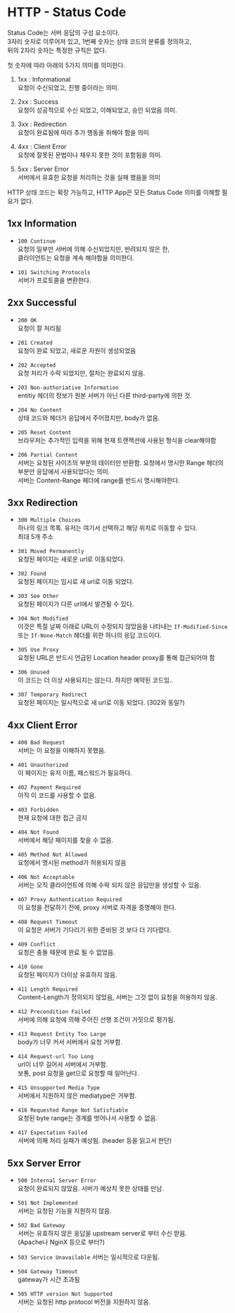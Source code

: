 # HTTP - Status Code  
Status Code는 서버 응답의 구성 요소이다.  
3자리 숫자로 이루어져 있고, 1번째 숫자는 상태 코드의 분류를 정의하고,  
뒤의 2자리 숫자는 특정한 규칙은 없다.

첫 숫자에 따라 아래의 5가지 의미를 의미한다.
1. 1xx : Informational  
요청이 수신되었고, 진행 중이라는 의미.

2. 2xx : Success  
요청이 성공적으로 수신 되었고, 이해되었고, 승인 되었음 의미.

3. 3xx : Redirection  
요청이 완료됨에 따라 추가 행동을 취해야 함을 의미

4. 4xx : Client Error  
요청에 잘못된 문법이나 채우지 못한 것이 포함됨을 의미.

5. 5xx : Server Error  
서버에서 유효한 요청을 처리하는 것을 실패 했음을 의미

HTTP 상태 코드는 확장 가능하고, HTTP App은 모든 Status Code 의미를 이해할 필요가 없다.

## 1xx Information

- `100 Continue`  
요청의 일부만 서버에 의해 수신되었지만, 반려되지 않은 한,  
클라이언트는 요청을 계속 해야함을 의미한다.

- `101 Switching Protocols`  
서버가 프로토콜을 변환한다.

## 2xx Successful

- `200 OK`  
요청이 잘 처리됨

- `201 Created`  
요청이 완료 되었고, 새로운 자원이 생성되었음

- `202 Accepted`  
요청 처리가 수락 되었지만, 절차는 완료되지 않음.

- `203 Non-authoriative Information`  
entitiy 헤더의 정보가 원본 서버가 아닌 다른 third-party에 의한 것.

- `204 No Content`  
상태 코드와 헤더가 응답에서 주어졌지만, body가 없음.

- `205 Reset Content`  
브라우저는 추가적인 입력을 위해 현재 트랜잭션에 사용된 형식을 clear해야함

- `206 Partial Content`  
서버는 요청된 사이즈의 부분의 데이터만 반환함. 요청에서 명시한 Range 헤더의 부분만 응답에서 사용되었다는 의미.  
서버는 Content-Range 헤더에 range를 반드시 명시해야한다.

## 3xx Redirection  

- `300 Multiple Choices`  
하나의 링크 목록. 유저는 여기서 선택하고 해당 위치로 이동할 수 있다.  
최대 5개 주소

- `301 Moved Permanently`  
요청된 페이지는 새로운 url로 이동되었다.

- `302 Found`  
요청된 페이지는 임시로 새 url로 이동 되었다.

- `303 See Other`  
요청된 페이지가 다른 url에서 발견될 수 있다.

- `304 Not Modified`  
이것은 특절 날짜 이래로 URL이 수정되지 않았음을 나타내는 `If-Modified-Since` 또는 `If-None-Match` 헤더를 위한 하나의 응답 코드이다.

- `305 Use Proxy`  
요청된 URL은 반드시 언급된 Location header proxy를 통해 접근되어야 함

- `306 Unused`  
이 코드는 더 이상 사용되지는 않는다. 하지만 예약된 코드임..

- `307 Temporary Redirect`  
요청된 페이지는 일시적으로 새 url로 이동 되었다. (302와 동일?)

## 4xx Client Error  

- `400 Bad Request`  
서버는 이 요청을 이해하지 못했음.

- `401 Unauthorized`  
이 페이지는 유저 이름, 패스워드가 필요하다.

- `402 Payment Required`  
아직 이 코드를 사용할 수 없음.

- `403 Forbidden`  
현재 요청에 대한 접근 금지

- `404 Not Found`  
서버에서 해당 페이지를 찾을 수 없음.

- `405 Method Not Allowed`  
요청에서 명시된 method가 허용되지 않음

- `406 Not Acceptable`  
서버는 오직 클라이언트에 의해 수락 되지 않은 응답만을 생성할 수 있음. 

- `407 Proxy Authentication Required`  
이 요청을 전달하기 전에, proxy 서버로 자격을 증명해야 한다.

- `408 Request Timeout`  
이 요청은 서버가 기다리기 위한 준비된 것 보다 더 기다렸다.

- `409 Conflict`  
요청은 충돌 때문에 완료 될 수 없었음.

- `410 Gone`  
요청된 페이지가 더이상 유효하지 않음.

- `411 Length Required`  
Content-Length가 정의되지 않았음, 서버는 그것 없이 요청을 허용하지 않음.

- `412 Precondition Failed`  
서버에 의해 요청에 의해 주어진 선행 조건이 거짓으로 평가됨.

- `413 Request Entity Too Large`  
body가 너무 커서 서버에서 요청 거부함.

- `414 Request-url Too Long`  
url이 너무 길어서 서버에서 거부함.  
보통, post 요청을 get으로 요청할 때 일어난다.

- `415 Unsupported Media Type`  
서버에서 지원하지 않은 mediatype은 거부함.

- `416 Requested Range Not Satisfiable`  
요청된 byte range는 경계를 벗어나서 사용할 수 없음.

- `417 Expectation Failed`  
서버에 의해 처리 실패가 예상됨. (header 등을 읽고서 판단)

## 5xx Server Error

- `500 Internal Server Error`  
요청이 완료되지 않았음. 서버가 예상치 못한 상태를 만남.

- `501 Not Implemented`  
서버는 요청된 기능을 지원하지 않음.

- `502 Bad Gateway`  
서버는 유효하지 않은 응답을 upstream server로 부터 수신 받음.  
(Apache나 NginX 등으로 부터?)

- `503 Service Unavailable`
서버는 일시적으로 다운됨.

- `504 Gateway Timeout`  
gateway가 시간 초과됨

- `505 HTTP version Not Supported`  
서버는 요청된 http protocol 버전을 지원하지 않음.
